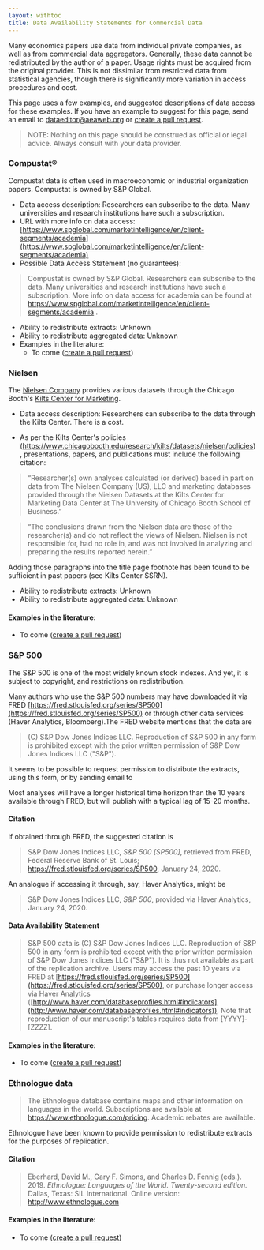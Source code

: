```yaml
---
layout: withtoc
title: Data Availability Statements for Commercial Data
---
```


Many economics papers use data from individual private companies, as well as from commercial data aggregators. Generally, these data cannot be redistributed by the author of a paper. Usage rights must be acquired from the original provider. This is not dissimilar from restricted data from statistical agencies, though there is significantly more variation in access procedures and cost.

This page uses a few examples, and suggested descriptions of data access for these examples. If you have an example to suggest for this page, send an email to dataeditor@aeaweb.org or [create a pull request](https://github.com/social-science-data-editors/guidance/pulls/new).

> NOTE: Nothing on this page should be construed as official or legal advice. Always consult with your data provider.

### Compustat®
Compustat data is often used in macroeconomic or industrial organization papers. Compustat is owned by S&P Global.

- Data access description: Researchers can subscribe to the data. Many universities and research institutions have such a subscription. 
-  URL with more info on data access: 
[https://www.spglobal.com/marketintelligence/en/client-segments/academia](https://www.spglobal.com/marketintelligence/en/client-segments/academia)
- Possible Data Access Statement (no guarantees):
> Compustat is owned by S&P Global. Researchers can subscribe to the data. Many universities and research institutions have such a subscription. More info on data access for academia can be found at https://www.spglobal.com/marketintelligence/en/client-segments/academia .
- Ability to redistribute extracts: Unknown
- Ability to redistribute aggregated data: Unknown
- Examples in the literature:
  - To come ([create a pull request](https://github.com/social-science-data-editors/guidance/pulls/new))

### Nielsen 

The [Nielsen Company](http://www.nielsen.com/us/en.html) provides various datasets through the Chicago Booth's [Kilts Center for Marketing](https://www.chicagobooth.edu/research/kilts/).

- Data access description: Researchers can subscribe to the data through the Kilts Center. There is a cost.

- As per the Kilts Center's policies (https://www.chicagobooth.edu/research/kilts/datasets/nielsen/policies), presentations, papers, and publications must include the following citation:

>“Researcher(s) own analyses calculated (or derived) based in part on data from The Nielsen Company (US), LLC and marketing databases provided through the Nielsen Datasets at the Kilts Center for Marketing Data Center at The University of Chicago Booth School of Business.”

>“The conclusions drawn from the Nielsen data are those of the researcher(s) and do not reflect the views of Nielsen. Nielsen is not responsible for, had no role in, and was not involved in analyzing and preparing the results reported herein.”

Adding those paragraphs into the title page footnote has been found to be sufficient in past papers (see Kilts Center SSRN).

- Ability to redistribute extracts: Unknown
- Ability to redistribute aggregated data: Unknown

#### Examples in the literature:
  - To come ([create a pull request](https://github.com/social-science-data-editors/guidance/pulls/new))

### S&P 500

The S&P 500 is one of the most widely known stock indexes. And yet, it is subject to copyright, and restrictions on redistribution.

 Many authors who use the S&P 500 numbers may have downloaded it via FRED [https://fred.stlouisfed.org/series/SP500](https://fred.stlouisfed.org/series/SP500) or through other data services (Haver Analytics, Bloomberg).The FRED website mentions that the data are 
 
 > (C) S&P Dow Jones Indices LLC. Reproduction of S&P 500 in any form is prohibited except with the prior written permission of S&P Dow Jones Indices LLC ("S&P").

It seems to be possible to request permission to distribute the extracts, using this form, or by sending email to 

Most analyses will have a longer historical time horizon than the 10 years available through FRED, but will publish with a typical lag of 15-20 months.

#### Citation

If obtained through FRED, the suggested citation is

> S&P Dow Jones Indices LLC, *S&P 500 [SP500]*, retrieved from FRED, Federal Reserve Bank of St. Louis; https://fred.stlouisfed.org/series/SP500, January 24, 2020. 

An analogue if accessing it through, say, Haver Analytics, might be

> S&P Dow Jones Indices LLC, *S&P 500*, provided via Haver Analytics, January 24, 2020. 

#### Data Availability Statement

> S&P 500 data is (C) S&P Dow Jones Indices LLC. Reproduction of S&P 500 in any form is prohibited except with the prior written permission of S&P Dow Jones Indices LLC ("S&P"). It is thus not available as part of the replication archive. Users may access the past 10 years via FRED at [https://fred.stlouisfed.org/series/SP500](https://fred.stlouisfed.org/series/SP500), or purchase longer access via Haver Analytics ([http://www.haver.com/databaseprofiles.html#indicators](http://www.haver.com/databaseprofiles.html#indicators)). Note that reproduction of our manuscript's tables requires data from [YYYY]-[ZZZZ]. 

#### Examples in the literature:
  - To come ([create a pull request](https://github.com/social-science-data-editors/guidance/pulls/new))


### Ethnologue data

> The Ethnologue database contains maps and other information on languages in the world. Subscriptions are available at https://www.ethnologue.com/pricing. Academic rebates are available. 

Ethnologue have been known to provide permission to redistribute extracts for the purposes of replication. 

#### Citation

> Eberhard, David M., Gary F. Simons, and Charles D. Fennig (eds.). 2019. *Ethnologue: Languages of the World. Twenty-second edition.* Dallas, Texas: SIL International. Online version: http://www.ethnologue.com

#### Examples in the literature:
  - To come ([create a pull request](https://github.com/social-science-data-editors/guidance/pulls/new))

